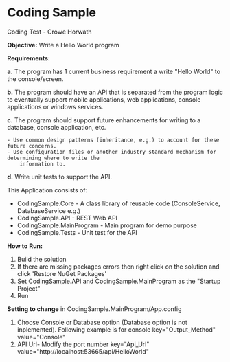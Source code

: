 # Coding Sample
Coding Test - Crowe Horwath

**Objective:** Write a Hello World program

**Requirements:**

**a.**  The program has 1 current business requirement a write "Hello World" to the console/screen.

**b.**  The program should have an API that is separated from the program logic to eventually support mobile applications,
    web applications, console applications or windows services.

**c.**  The program should support future enhancements for writing to a database, console application, etc.

    - Use common design patterns (inheritance, e.g.) to account for these future concerns.
    - Use configuration files or another industry standard mechanism for determining where to write the 
        information to.
**d.** Write unit tests to support the API.


This Application consists of:
- CodingSample.Core - A class library of reusable code (ConsoleService, DatabaseService e.g.)
- CodingSample.API - REST Web API
- CodingSample.MainProgram - Main program for demo purpose
- CodingSample.Tests - Unit test for the API


**How to Run:**
1. Build the solution
2. If there are missing packages errors then right click on the solution and click 'Restore NuGet Packages'
3. Set CodingSample.API and CodingSample.MainProgram as the "Startup Project"
4. Run

**Setting to change** in CodingSample.MainProgram/App.config
1.  Choose Console or Database option (Database option is not inplemented). Following example is for console
    key="Output_Method" value="Console"
2.  API Url- Modify the port number
    key="Api_Url" value="http://localhost:53665/api/HelloWorld" 
